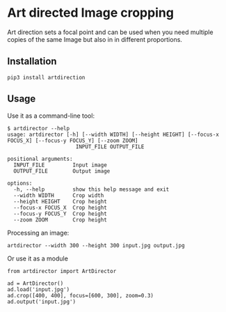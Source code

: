 # Art directed Image cropping

Art direction sets a focal point and can be used when you need multiple copies of the same Image but also in in different proportions.

## Installation

    pip3 install artdirection

## Usage

Use it as a command-line tool:


```
$ artdirector --help
usage: artdirector [-h] [--width WIDTH] [--height HEIGHT] [--focus-x FOCUS_X] [--focus-y FOCUS_Y] [--zoom ZOOM]
                      INPUT_FILE OUTPUT_FILE

positional arguments:
  INPUT_FILE         Input image
  OUTPUT_FILE        Output image

options:
  -h, --help         show this help message and exit
  --width WIDTH      Crop width
  --height HEIGHT    Crop height
  --focus-x FOCUS_X  Crop height
  --focus-y FOCUS_Y  Crop height
  --zoom ZOOM        Crop height
```

Processing an image:

```
artdirector --width 300 --height 300 input.jpg output.jpg
```

Or use it as a module


```
from artdirector import ArtDirector

ad = ArtDirector()
ad.load('input.jpg')
ad.crop([400, 400], focus=[600, 300], zoom=0.3)
ad.output('input.jpg')
```
